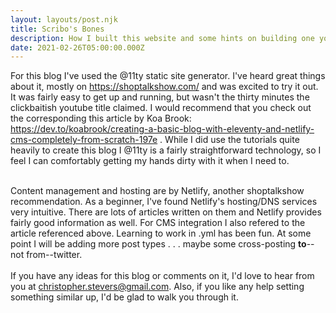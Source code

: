 ```yaml
---
layout: layouts/post.njk
title: Scribo's Bones
description: How I built this website and some hints on building one yourself.
date: 2021-02-26T05:00:00.000Z
---
```

For this blog I've used the @11ty static site generator. I've heard great things about it, mostly on <https://shoptalkshow.com/> and was excited to try it out. It was fairly easy to get up and running, but wasn't the thirty minutes the clickbaitish youtube title claimed. I would recommend that you check out the corresponding this article by Koa Brook: <https://dev.to/koabrook/creating-a-basic-blog-with-eleventy-and-netlify-cms-completely-from-scratch-197e> . While I did use the tutorials quite heavily to create this blog I @11ty is a fairly straightforward technology, so I feel I can comfortably getting my hands dirty with it when I need to. 

\
Content management and hosting are by Netlify, another shoptalkshow recommendation. As a beginner, I've found Netlify's hosting/DNS services very intuitive. There are lots of articles written on them and Netlify provides fairly good information as well.  For CMS integration I also refered to the article referenced above. Learning to work in .yml has been fun. At some point I will be adding more post types . . . maybe some cross-posting **to**--not from--twitter.\
\
If you have any ideas for this blog or comments on it, I'd love to hear from you at christopher.stevers@gmail.com. Also, if you like any help setting something similar up, I'd be glad to walk you through it.